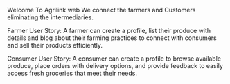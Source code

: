   Welcome To Agrilink web
  We connect the farmers and Customers eliminating the intermediaries.

Farmer User Story:
A farmer can create a profile, list their produce with details and blog about their farming practices to connect with consumers and sell their products efficiently.

Consumer User Story:
A consumer can create a profile to browse available produce, place orders with delivery options, and provide feedback to easily access fresh groceries that meet their needs.


